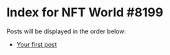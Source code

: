 # Index for NFT World #8199
Posts will be displayed in the order below:

- [Your first post](./001-first.md)

